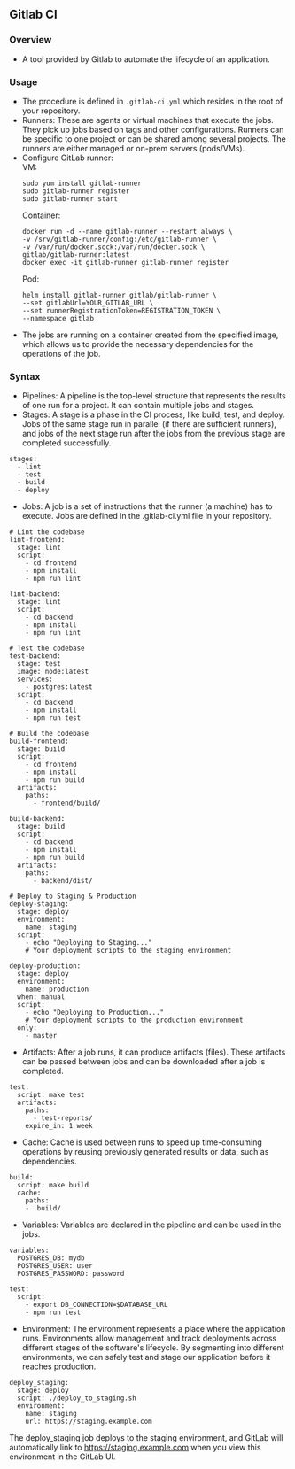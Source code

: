 ## Gitlab CI

### Overview
- A tool provided by Gitlab to automate the lifecycle of an application.


### Usage
- The procedure is defined in `.gitlab-ci.yml` which resides in the root of your repository.
- Runners: These are agents or virtual machines that execute the jobs. They pick up jobs based on tags and other configurations. Runners can be specific to one project or can be shared among several projects. The runners are either managed or on-prem servers (pods/VMs).
- Configure GitLab runner:  
  VM:
  ```
  sudo yum install gitlab-runner
  sudo gitlab-runner register
  sudo gitlab-runner start
  ```
  Container:
  ```
  docker run -d --name gitlab-runner --restart always \
  -v /srv/gitlab-runner/config:/etc/gitlab-runner \
  -v /var/run/docker.sock:/var/run/docker.sock \
  gitlab/gitlab-runner:latest
  docker exec -it gitlab-runner gitlab-runner register
  ```
  Pod:
  ```
  helm install gitlab-runner gitlab/gitlab-runner \
  --set gitlabUrl=YOUR_GITLAB_URL \
  --set runnerRegistrationToken=REGISTRATION_TOKEN \
  --namespace gitlab
  ```
- The jobs are running on a container created from the specified image, which allows us to provide the necessary dependencies for the operations of the job.

### Syntax
- Pipelines: A pipeline is the top-level structure that represents the results of one run for a project. It can contain multiple jobs and stages.
- Stages: A stage is a phase in the CI process, like build, test, and deploy. Jobs of the same stage run in parallel (if there are sufficient runners), and jobs of the next stage run after the jobs from the previous stage are completed successfully.
```
stages:
  - lint
  - test
  - build
  - deploy
```
- Jobs: A job is a set of instructions that the runner (a machine) has to execute. Jobs are defined in the .gitlab-ci.yml file in your repository.
```
# Lint the codebase
lint-frontend:
  stage: lint
  script:
    - cd frontend
    - npm install
    - npm run lint

lint-backend:
  stage: lint
  script:
    - cd backend
    - npm install
    - npm run lint

# Test the codebase
test-backend:
  stage: test
  image: node:latest
  services:
    - postgres:latest
  script:
    - cd backend
    - npm install
    - npm run test

# Build the codebase
build-frontend:
  stage: build
  script:
    - cd frontend
    - npm install
    - npm run build
  artifacts:
    paths:
      - frontend/build/

build-backend:
  stage: build
  script:
    - cd backend
    - npm install
    - npm run build
  artifacts:
    paths:
      - backend/dist/

# Deploy to Staging & Production
deploy-staging:
  stage: deploy
  environment:
    name: staging
  script:
    - echo "Deploying to Staging..."
    # Your deployment scripts to the staging environment

deploy-production:
  stage: deploy
  environment:
    name: production
  when: manual
  script:
    - echo "Deploying to Production..."
    # Your deployment scripts to the production environment
  only:
    - master
```
- Artifacts: After a job runs, it can produce artifacts (files). These artifacts can be passed between jobs and can be downloaded after a job is completed.
```
test:
  script: make test
  artifacts:
    paths:
      - test-reports/
    expire_in: 1 week
```
- Cache: Cache is used between runs to speed up time-consuming operations by reusing previously generated results or data, such as dependencies.
```
build:
  script: make build
  cache:
    paths:
    - .build/
```
- Variables: Variables are declared in the pipeline and can be used in the jobs.
```
variables:
  POSTGRES_DB: mydb
  POSTGRES_USER: user
  POSTGRES_PASSWORD: password
```
```
test:
  script:
    - export DB_CONNECTION=$DATABASE_URL
    - npm run test
```
- Environment: The environment represents a place where the application runs. Environments allow management and track deployments across different stages of the software's lifecycle. By segmenting into different environments, we can safely test and stage our application before it reaches production.
```
deploy_staging:
  stage: deploy
  script: ./deploy_to_staging.sh
  environment:
    name: staging
    url: https://staging.example.com
```
The deploy_staging job deploys to the staging environment, and GitLab will automatically link to https://staging.example.com when you view this environment in the GitLab UI.
